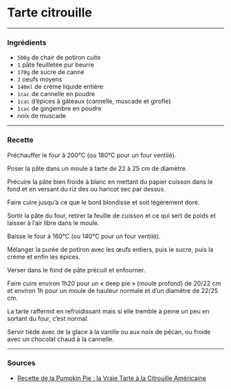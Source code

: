 # Tarte citrouille

---

### Ingrédients

* `500g` de chair de potiron cuite
* `1` pâte feuilletée pur beurre
* `170g` de sucre de canne
* `2` oeufs moyens
* `140ml` de crème liquide entière
* `1cac` de cannelle en poudre
* `1cac` d’épices à gâteaux (cannelle, muscade et girofle)
* `1cac` de gingembre en poudre
* noix de muscade


---

### Recette

Préchauffer le four à 200°C (ou 180°C pour un four ventilé).

Poser la pâte dans un moule à tarte de 22 à 25 cm de diamètre.

Précuire la pâte bien froide à blanc en mettant du papier cuisson dans le fond et en versant du riz des ou haricot sec par dessus.

Faire cuire jusqu’à ce que le bord blondisse et soit légèrement doré.

Sortir la pâte du four, retirer la feuille de cuisson et ce qui sert de poids et laisser à l’air libre dans le moule.

Baisse le four à 160°C (ou 140°C pour un four ventilé).

Mélanger la purée de potiron avec les œufs entiers, puis le sucre, puis la crème et enfin les épices.

Verser dans le fond de pâte précuit et enfourner.

Faire cuire environ 1h20 pour un « deep pie » (moule profond) de 20/22 cm et environ 1h pour un moule de hauteur normale et d’un diamètre de 22/25 cm.

La tarte raffermit en refroidissant mais si elle tremble à peine un peu en sortant du four, c’est normal.

Servir tiède avec de la glace à la vanille ou aux noix de pécan, ou froide avec un chocolat chaud à la cannelle.

---

### Sources

* [Recette de la Pumpkin Pie : la Vraie Tarte à la Citrouille Américaine](https://www.cuisineamericaine-cultureusa.com/recette-de-la-pumpkin-pie-comment-une-vrai-tarte-a-la-citrouille-americaine/)
